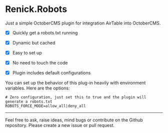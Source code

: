 # Renick.Robots

Just a simple OctoberCMS plugin for integration AirTable into OctoberCMS.

- [x] Quickly get a robots.txt running
- [x] Dynamic but cached
- [x] Easy to set up
- [x] No need to touch the code
- [x] Plugin includes default configurations


You can set up the behavior of this plug-in heavily with environment variables. Here are the options:

```dotenv
# Zero configuration, just set this to true and the plugin will generate a robots.txt
ROBOTS_FORCE_MODE=allow_all|deny_all
```

---


Feel free to ask, raise ideas, mind bugs or contribute on the Github repository. Please create a new issue or pull
request.
